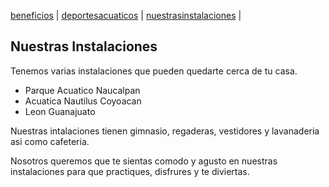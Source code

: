 [beneficios](./beneficios.md) | [deportesacuaticos](./deportesacuaticos) | [nuestrasinstalaciones](./nuestrasinstalaciones) | 


## Nuestras Instalaciones
Tenemos varias instalaciones que pueden quedarte cerca de tu casa.

- Parque Acuatico Naucalpan 
- Acuatica Nautilus Coyoacan
- Leon Guanajuato

Nuestras intalaciones tienen gimnasio, regaderas, vestidores y lavanaderia asi como cafeteria. 

Nosotros queremos que te sientas comodo y agusto en nuestras instalaciones para que practiques, disfrures y te diviertas.

